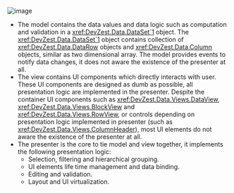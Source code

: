 ![image](/images/RdoWpfMvpArchitecture.jpg)

* The model contains the data values and data logic such as computation and validation in a <xref:DevZest.Data.DataSet`1> object. The <xref:DevZest.Data.DataSet`1> object contains collection of <xref:DevZest.Data.DataRow> objects and <xref:DevZest.Data.Column> objects, similar as two dimensional array. The model provides events to notify data changes, it does not aware the existence of the presenter at all.
* The view contains UI components which directly interacts with user. These UI components are designed as dumb as possible, all presentation logic are implemented in the presenter. Despite the container UI components such as <xref:DevZest.Data.Views.DataView>, <xref:DevZest.Data.Views.BlockView> and <xref:DevZest.Data.Views.RowView>, or controls depending on presentation logic implemented in presenter (such as <xref:DevZest.Data.Views.ColumnHeader>), most UI elements do not aware the existence of the presenter at all.
* The presenter is the core to tie model and view together, it implements the following presentation logic:
  * Selection, filtering and hierarchical grouping.
  * UI elements life time management and data binding.
  * Editing and validation.
  * Layout and UI virtualization.